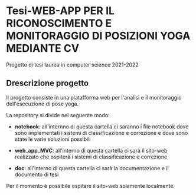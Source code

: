 # Tesi-**WEB-APP PER IL RICONOSCIMENTO E MONITORAGGIO DI POSIZIONI YOGA MEDIANTE CV**

 Progetto di tesi laurea in computer science 2021-2022

 ## **Drescrizione progetto**

Il progetto consiste in una piatafforma web per l'analisi e il monitoraggio dell'esecuzione di pose yoga.

La repository si divide nel seguente modo:

- **notebook**: all'internno di questa cartella ci saranno i file notebook dove sono implementati i sistemi di         classificazione e correzione e dove sono state le varie soluzioni possibili

- **web_app_MVC**: all'interno di questa cartella ci sarà il sito-web realizzato che ospiterà i sistemi di classificazione e correzione

- **doc**: all'interno di questa cartella ci sarà la documentazione e il documento di tesi

Per il momento è possibile ospitare il sito-web solamente localmente.


